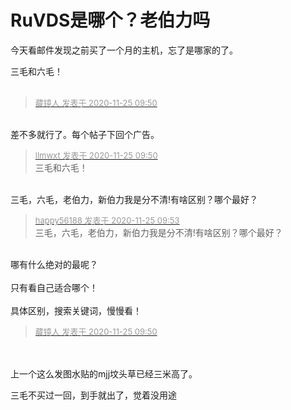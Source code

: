 # RuVDS是哪个？老伯力吗


今天看邮件发现之前买了一个月的主机，忘了是哪家的了。

三毛和六毛！<br />
<br />
<img src="static/image/smiley/default/hug.gif" smilieid="13" border="0" alt="" /><img src="static/image/smiley/default/hug.gif" smilieid="13" border="0" alt="" /><img src="static/image/smiley/default/hug.gif" smilieid="13" border="0" alt="" />

<div class="quote"><blockquote><font size="2"><a href="https://www.hostloc.com/forum.php?mod=redirect&amp;goto=findpost&amp;pid=9513164&amp;ptid=771067" target="_blank"><font color="#999999">藏镜人 发表于 2020-11-25 09:50</font></a></font></blockquote></div><br />
差不多就行了。每个帖子下回个广告。

<div class="quote"><blockquote><font size="2"><a href="https://www.hostloc.com/forum.php?mod=redirect&amp;goto=findpost&amp;pid=9513165&amp;ptid=771067" target="_blank"><font color="#999999">llmwxt 发表于 2020-11-25 09:50</font></a></font><br />
三毛和六毛！</blockquote></div><br />
三毛，六毛，老伯力，新伯力我是分不清!有啥区别？哪个最好？

<div class="quote"><blockquote><font size="2"><a href="https://www.hostloc.com/forum.php?mod=redirect&amp;goto=findpost&amp;pid=9513188&amp;ptid=771067" target="_blank"><font color="#999999">happy56188 发表于 2020-11-25 09:53</font></a></font><br />
三毛，六毛，老伯力，新伯力我是分不清!有啥区别？哪个最好？</blockquote></div><br />
哪有什么绝对的最呢？<br />
<br />
只有看自己适合哪个！<br />
<br />
具体区别，搜索关键词，慢慢看！

<div class="quote"><blockquote><font size="2"><a href="https://www.hostloc.com/forum.php?mod=redirect&amp;goto=findpost&amp;pid=9513164&amp;ptid=771067" target="_blank"><font color="#999999">藏镜人 发表于 2020-11-25 09:50</font></a></font></blockquote></div><br />
<br />
上一个这么发图水贴的mjj坟头草已经三米高了。

三毛不买过一回，到手就出了，觉着没用途
